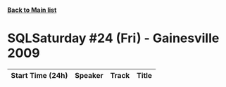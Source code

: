 #### [Back to Main list](index.md)
# SQLSaturday #24 (Fri) - Gainesville 2009
Start Time (24h)|Speaker|Track|Title
---|---|---|---
